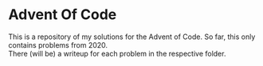 # Advent Of Code
This is a repository of my solutions for the Advent of Code. So far, this only contains problems from 2020.<br>
There (will be) a writeup for each problem in the respective folder.